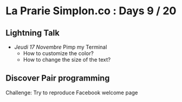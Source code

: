 # La Prarie Simplon.co : Days 9 / 20

## Lightning Talk

- _Jeudi 17 Novembre_ Pimp my Terminal
    * How to customize the color?
    * How to change the size of the text?

## Discover Pair programming

Challenge: Try to reproduce Facebook welcome page
